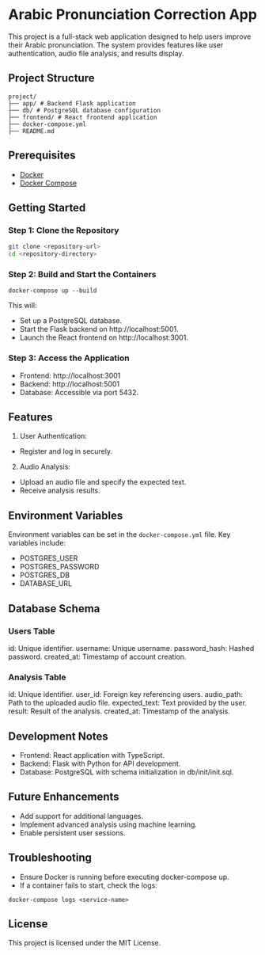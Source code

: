 # Arabic Pronunciation Correction App

This project is a full-stack web application designed to help users improve their Arabic pronunciation. The system provides features like user authentication, audio file analysis, and results display.

## Project Structure
```
project/ 
├── app/ # Backend Flask application 
├── db/ # PostgreSQL database configuration 
├── frontend/ # React frontend application 
├── docker-compose.yml 
├── README.md
```

## Prerequisites

- [Docker](https://www.docker.com/)
- [Docker Compose](https://docs.docker.com/compose/)

## Getting Started

### Step 1: Clone the Repository

```bash
git clone <repository-url>
cd <repository-directory>
```

### Step 2: Build and Start the Containers
```
docker-compose up --build
```

This will:

- Set up a PostgreSQL database.
- Start the Flask backend on http://localhost:5001.
- Launch the React frontend on http://localhost:3001.

### Step 3: Access the Application
- Frontend: http://localhost:3001
- Backend: http://localhost:5001
- Database: Accessible via port 5432.

## Features

1. User Authentication:
- Register and log in securely.
2. Audio Analysis:
- Upload an audio file and specify the expected text.
- Receive analysis results.

## Environment Variables

Environment variables can be set in the `docker-compose.yml` file. Key variables include:

- POSTGRES_USER
- POSTGRES_PASSWORD
- POSTGRES_DB
- DATABASE_URL

## Database Schema

### Users Table
id: Unique identifier.
username: Unique username.
password_hash: Hashed password.
created_at: Timestamp of account creation.

### Analysis Table
id: Unique identifier.
user_id: Foreign key referencing users.
audio_path: Path to the uploaded audio file.
expected_text: Text provided by the user.
result: Result of the analysis.
created_at: Timestamp of the analysis.

## Development Notes

- Frontend: React application with TypeScript.
- Backend: Flask with Python for API development.
- Database: PostgreSQL with schema initialization in db/init/init.sql.

## Future Enhancements

- Add support for additional languages.
- Implement advanced analysis using machine learning.
- Enable persistent user sessions.

## Troubleshooting

- Ensure Docker is running before executing docker-compose up.
- If a container fails to start, check the logs:
```
docker-compose logs <service-name>
```

## License

This project is licensed under the MIT License.
